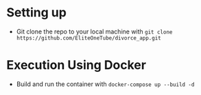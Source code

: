# Setting up 
  * Git clone the repo to your local machine with `git clone https://github.com/EliteOneTube/divorce_app.git`

#  Execution Using Docker
  * Build and run the container with `docker-compose up --build -d`